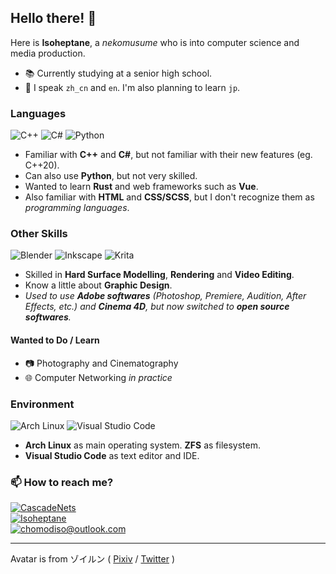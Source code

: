 ## Hello there! :wave:
Here is **Isoheptane**, a *nekomusume* who is into computer science and media production.

- :books: Currently studying at a senior high school.
- :speech_balloon: I speak `zh_cn` and `en`. I'm also planning to learn `jp`.

### Languages
![C++](https://img.shields.io/badge/C%2b%2b-00599C.svg?style=for-the-badge&logo=C%2b%2b&logoColor=white)
![C#](https://img.shields.io/badge/C%23-239120.svg?style=for-the-badge&logo=C%20Sharp&logoColor=white)
![Python](https://img.shields.io/badge/python-3670A0.svg?style=for-the-badge&logo=python&logoColor=ffdd54)

- Familiar with **C++** and **C#**, but not familiar with their new features (eg. C++20).
- Can also use **Python**, but not very skilled.
- Wanted to learn **Rust** and web frameworks such as **Vue**.
- Also familiar with **HTML** and **CSS/SCSS**, but I don't recognize them as *programming languages*.

### Other Skills
![Blender](https://img.shields.io/badge/Blender-F5792A.svg?style=for-the-badge&logo=blender&logoColor=white)
![Inkscape](https://img.shields.io/badge/Inkscape-E0E0E0?style=for-the-badge&logo=inkscape&logoColor=080A13)
![Krita](https://img.shields.io/badge/Krita-203759?style=for-the-badge&logo=krita&logoColor=EEF37B)

- Skilled in **Hard Surface Modelling**, **Rendering** and **Video Editing**.
- Know a little about **Graphic Design**.
- *Used to use **Adobe softwares** (Photoshop, Premiere, Audition, After Effects, etc.) and **Cinema 4D**, but now switched to **open source softwares**.*

#### Wanted to Do / Learn
- :camera: Photography and Cinematography
- :globe_with_meridians: Computer Networking *in practice*

### Environment
![Arch Linux](https://img.shields.io/badge/Arch%20Linux-1793D1?style=for-the-badge&logo=archlinux&logoColor=white)
![Visual Studio Code](https://img.shields.io/badge/Visual%20Studio%20Code-0078D7.svg?style=for-the-badge&logo=visual-studio-code&logoColor=white)

- **Arch Linux** as main operating system. **ZFS** as filesystem.
- **Visual Studio Code** as text editor and IDE.

### :mailbox: How to reach me?
[![CascadeNets](https://img.shields.io/static/v1?label=Twitter&message=CascadeNets&color=1da1f2&style=flat-square&logo=twitter)](https://twitter.com/CascadeNets)  
[![Isoheptane](https://img.shields.io/static/v1?label=Telegram&message=Isoheptane&color=0088cc&style=flat-square&logo=telegram)](https://t.me/Isoheptane)  
[![chomodiso@outlook.com](https://img.shields.io/static/v1?label=e-mail&message=chomodiso@outlook.com&color=127cd6&style=flat-square&logo)](mailto://chomodiso@outlook.com)  

---

Avatar is from ゾイルン ( [Pixiv](https://www.pixiv.net/users/2882559) / [Twitter](https://twitter.com/Zoirun) )

